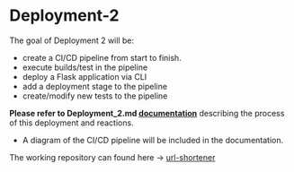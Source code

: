 # Deployment-2

The goal of Deployment 2 will be:

 * create a CI/CD pipeline from start to finish.
 * execute builds/test in the pipeline
 * deploy a Flask application via CLI
 * add a deployment stage to the pipeline
 * create/modify new tests to the pipeline

**Please refer to Deployment_2.md [documentation](https://github.com/SterlingMcKinley/KuraLabs/blob/5caff374e59fb52337466e433f96f8c2b5f306d7/Deployments/Deployment2/Deployment_2.md)** describing the process of this deployment and reactions.
      
   * A diagram of the CI/CD pipeline will be included in the documentation.

The working repository can found here -> [url-shortener](https://github.com/SterlingMcKinley/kuralabs_deployment_2.git) 

